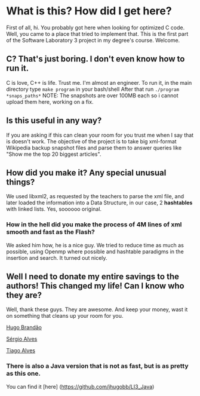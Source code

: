 # What is this? How did I get here?
First of all, hi. You probably got here when looking for optimized C code. Well, you came to a place that tried to implement that.
This is the first part of the Software Laboratory 3 project in my degree's course. Welcome.

## C? That's just boring. I don't even know how to run it.
C is love, C++ is life. Trust me. I'm almost an engineer.
To run it, in the main directory type `make program` in your bash/shell
After that run `./program *snaps_paths*` NOTE: The snapshots are over 100MB each so i cannot upload them here, working on a fix.

## Is this useful in any way?
If you are asking if this can clean your room for you trust me when I say that is doesn't work.
The objective of the project is to take big xml-format Wikipedia backup snapshot files and parse them to answer queries like "Show me the top 20 biggest articles".

## How did you make it? Any special unusual things?
We used libxml2, as requested by the teachers to parse the xml file, and later loaded the information into a Data Structure, in our case, 2 **hashtables** with linked lists. Yes, soooooo original.

### How in the hell did you make the process of 4M lines of xml smooth and fast as the Flash?
We asked him how, he is a nice guy.
We tried to reduce time as much as possible, using Openmp where possible and hashtable paradigms in the insertion and search. It turned out nicely.

## Well I need to donate my entire savings to the authors! This changed my life! Can I know who they are?
Well, thank these guys. They are awesome. And keep your money, wast it on something that cleans up your room for you.

[Hugo Brandão](https://github.com/jhugobb)

[Sérgio Alves](https://github.com/a-sac)

[Tiago Alves](https://github.com/tdaa)

### There is also a Java version that is not as fast, but is as pretty as this one.

You can find it [here] (https://github.com/jhugobb/LI3_Java)

